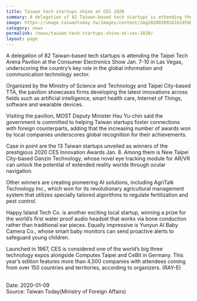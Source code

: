 ```yaml
---
title: Taiwan tech startups shine at CES 2020
summary: A delegation of 82 Taiwan-based tech startups is attending the Taipei Tech Arena Pavilion at the Consumer Electronics Show Jan. 7-10 in Las Vegas
image: https://image.taiwantoday.tw/images/content/img20200109161624598_800.jpg
category: news
permalink: /news/taiwan-tech-startups-shine-at-ces-2020/
layout: page
---
```


A delegation of 82 Taiwan-based tech startups is attending the Taipei Tech Arena Pavilion at the Consumer Electronics Show Jan. 7-10 in Las Vegas, underscoring the country’s key role in the global information and communication technology sector.
 
Organized by the Ministry of Science and Technology and Taipei City-based TTA, the pavilion showcases firms developing the latest innovations across fields such as artificial intelligence, smart health care, Internet of Things, software and wearable devices.
 
Visiting the pavilion, MOST Deputy Minister Hsu Yu-chin said the government is committed to helping Taiwan startups foster connections with foreign counterparts, adding that the increasing number of awards won by local companies underscores global recognition for their achievements.
 
Case in point are the 13 Taiwan startups unveiled as winners of the prestigious 2020 CES Innovation Awards Jan. 8. Among them is New Taipei City-based Ganzin Technology, whose novel eye tracking module for AR/VR can unlock the potential of extended reality worlds through ocular navigation.
 
Other winners are creating pioneering AI solutions, including AgriTalk Technology Inc., which won for its revolutionary agricultural management system that utilizes specially tailored algorithms to regulate fertilization and pest control.
 
Happy Island Tech Co. is another exciting local startup, winning a prize for the world’s first water proof audio headset that works via bone conduction rather than traditional ear pieces. Equally impressive is Yunyun AI Baby Camera Co., whose smart baby monitors can send proactive alerts to safeguard young children.
 
Launched in 1967, CES is considered one of the world’s big three technology expos alongside Computex Taipei and CeBit in Germany. This year’s edition features more than 4,500 companies with attendees coming from over 150 countries and territories, according to organizers. (RAY-E)

<br/>
Date: 2020-01-09
<br/>
Source: Taiwan Today(Ministry of Foreign Affairs)
